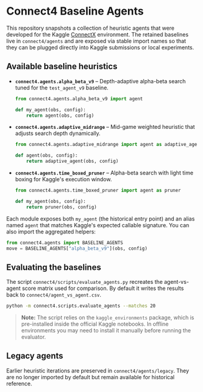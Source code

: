 # Connect4 Baseline Agents

This repository snapshots a collection of heuristic agents that were developed for the Kaggle
[ConnectX](https://www.kaggle.com/competitions/connectx) environment.  The retained baselines live in
`connect4/agents` and are exposed via stable import names so that they can be plugged directly into
Kaggle submissions or local experiments.

## Available baseline heuristics

* **`connect4.agents.alpha_beta_v9`** – Depth-adaptive alpha-beta search tuned for the
  `test_agent_v9` baseline.

  ```python
  from connect4.agents.alpha_beta_v9 import agent

  def my_agent(obs, config):
      return agent(obs, config)
  ```

* **`connect4.agents.adaptive_midrange`** – Mid-game weighted heuristic that adjusts search depth
  dynamically.

  ```python
  from connect4.agents.adaptive_midrange import agent as adaptive_agent

  def agent(obs, config):
      return adaptive_agent(obs, config)
  ```

* **`connect4.agents.time_boxed_pruner`** – Alpha-beta search with light time boxing for Kaggle's
  execution window.

  ```python
  from connect4.agents.time_boxed_pruner import agent as pruner

  def my_agent(obs, config):
      return pruner(obs, config)
  ```

Each module exposes both `my_agent` (the historical entry point) and an alias named `agent` that
matches Kaggle's expected callable signature.  You can also import the aggregated helpers:

```python
from connect4.agents import BASELINE_AGENTS
move = BASELINE_AGENTS["alpha_beta_v9"](obs, config)
```

## Evaluating the baselines

The script `connect4/scripts/evaluate_agents.py` recreates the agent-vs-agent score matrix used for
comparison.  By default it writes the results back to `connect4/agent_vs_agent.csv`.

```bash
python -m connect4.scripts.evaluate_agents --matches 20
```

> **Note:** The script relies on the `kaggle_environments` package, which is pre-installed inside the
> official Kaggle notebooks.  In offline environments you may need to install it manually before
> running the evaluator.

## Legacy agents

Earlier heuristic iterations are preserved in `connect4/agents/legacy`.  They are no longer imported
by default but remain available for historical reference.
